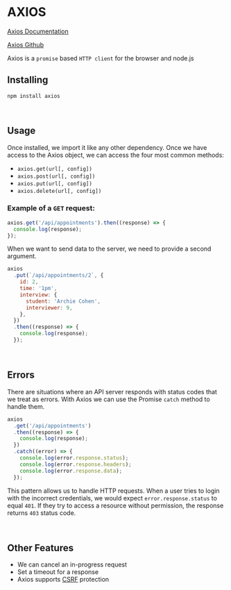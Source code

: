 # AXIOS

[Axios Documentation](https://axios-http.com/docs/intro)

[Axios Github](https://github.com/axios/axios)

Axios is a `promise` based `HTTP client` for the browser and node.js

## Installing

```terminal
npm install axios
```

<br />

## Usage

Once installed, we import it like any other dependency. Once we have access to the Axios object, we can access the four most common methods:

- `axios.get(url[, config])`
- `axios.post(url[, config])`
- `axios.put(url[, config])`
- `axios.delete(url[, config])`

### Example of a `GET` request:

```jsx
axios.get('/api/appointments').then((response) => {
  console.log(response);
});
```

When we want to send data to the server, we need to provide a second argument.

```jsx
axios
  .put(`/api/appointments/2`, {
    id: 2,
    time: '1pm',
    interview: {
      student: 'Archie Cohen',
      interviewer: 9,
    },
  })
  .then((response) => {
    console.log(response);
  });
```

<br />

## Errors

There are situations where an API server responds with status codes that we treat as errors. With Axios we can use the Promise `catch` method to handle them.

```jsx
axios
  .get('/api/appointments')
  .then((response) => {
    console.log(response);
  })
  .catch((error) => {
    console.log(error.response.status);
    console.log(error.response.headers);
    console.log(error.response.data);
  });
```

This pattern allows us to handle HTTP requests. When a user tries to login with the incorrect credentials, we would expect `error.response.status` to equal `401`. If they try to access a resource without permission, the response returns `403` status code.

<br/>

## Other Features

- We can cancel an in-progress request
- Set a timeout for a response
- Axios supports [CSRF](https://github.com/OWASP/CheatSheetSeries/blob/master/cheatsheets/Cross-Site_Request_Forgery_Prevention_Cheat_Sheet.md) protection
